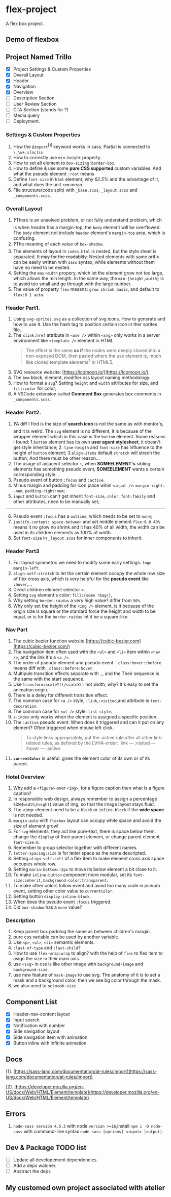 # flex-project

A flex box project.

## Demo of flexbox

## Project Named Trillo

- [x] Project Settings & Custom Properties
- [x] Overall Layout
- [x] Header
- [x] Navigation
- [x] Overview
- [ ] Description Section
- [ ] User Review Section
- [ ] CTA Section (stands for ?)
- [ ] Media query
- [ ] Deployment.

### Settings & Custom Properties

1. How the `@import`<sup>[1]</sup> keyword works in sass. Partial is connected to `\_\w+.s[ac]ss`
2. How to correctly use `min-height` property.
3. How to set all element to `box-sizing:border-box`.
4. How to define & use some **pure CSS supported** custom variables. And what the pseudo element `:root` means
5. Define `font-size` in `html` element, why _62.5%_ and the advantage of it, and what does the unit `rem` mean.
6. File structure(code split) with `_base.scss`, `_layout.scss` and `_components.scss`.

### Overall Layout

1. ❓There is an unsolved problem, or not fully understand problem, which is when header has a margin-top, the `body` element will be overflowed. The `body` element not include `header` element's `margin-top` area, which is confusing.
2. ❓The meaning of each value of `box-shadow`.
3. The elements of layout in `index.html` is nested, but the style sheet is separated. ~~It may for the readablity.~~ Nested elements with same prifix can be easily written with `sass` syntax, while elements without them have no need to be nested.
4. Setting the `max-width` propery, which let the element grow not too large, which allows the min length. In the same way, the `min-{height,width}` is to avoid too small and go through with the large number.
5. The value of property `flex` measns: `grow shrink basis`, and default to `flex:0 1 auto`.

### Header Part1.

1. Using `svg-sprites.svg` as a collection of svg icons. How to generate and how to use it. Use the hash tag to position certain icon in ther sprites file.
2. The `xlink:href` attribute in `<use />` within `<svg>` only works in a server environment like `<template />` element in HTML.
   > The effect is the same **as if** the nodes were deeply cloned into a non-exposed DOM, then pasted where the use element is, much like cloned template elements<sup>2</sup> in HTML5.
3. SVG resource website: [https://icomoon.io/](https://icomoon.io/).
4. The `bem` block, element, modifier css layout naming methodology.
5. How to format a `svg`? Setting `height` and `width` attributes for size, and `fill:color` for color;
6. A VSCode extension called **Comment Box** generates box comments in `_components.scss`.

### Header Part2.

1. ❓A diff I find is the size of **search icon** is not the same as with mentor's, and it is weird. The `svg` element is no different, it is because of the wrapper element which in this case is the `button` element. Some reasons I found: 1.`button` element has its own **user agent stylesheet**, it doesn't get style inheritance; 2. `line-heigth` and `font-size` has influence to the height of `button` element; 3.`align-items` default `stretch` will strech the button; And there must be other reason...
2. The usage of adjacent selector `+`, when **SOMEELEMENT's** sibling elements has something pseudo event, **SOMEELEMENT** wants a certain corresponding style.
3. Pseudo event of button `:focus` and `:active`.
4. Minus margin and padding for icon place wihin `<input />`: `margin-right: -num`, `padding-right:num`;
5. `input` and `button` can't get inherit `font-size`, `color`, `font-family` and other attributes, need to be manually set;

---

<!-- @TODO: to be reviewed -->

6. Pseudo event `:focus` has a `outline`, which needs to be set to `none`;
7. `justify-content: space-between` and set middle element `flex:0 0 40%` means it no grow no shrink and it has 40% of all width, the width can be used in its children elements as 100% of width.
8. Set `font-size` in `_layout.scss` for inner components to inherit.

### Header Part3

1. For layout symmetric we need to modify some early settings: `logo margin-left`.
2. `align-self:stretch` to let the certain element occupy the whole row size of flex cross axis, which is very helpful for the **pseudo event** like `:hover`,...
3. Direct children element selector `>`.
4. Setting `svg` element's color: `fill:{some rbag/}`,
5. Why setting `border-raidus` a very high value? differ from `50%`.
6. Why only set the height of the `<img />` element, is it because of the origin size is square or the stardard force the height and width to be equal, or is for the `border-raidus` let it be a square-like.

### Nav Part

1. The cubic bezier function website [https://cubic-bezier.com](https://cubic-bezier.com/)
2. The navigation item often used with the `<ul>` and `<li>` item within `<nav />`, and the link it's a `<a />`.
3. The order of pseudo element and pseudo event. `.class:hover::before` means diff with `.class::before:hover`.
4. Multipule transition effects separate with `,`, and the Their sequence is the same with the start sequence.
5. Use `transform:scaleY()/scaleX()` not width, why? It's easy to set the animation origin.
6. There is a deley for different transition effect.
7. The common case for `<a />` style, `:link`,`:visited`,and attribute is `text-decoration`.
8. The common case for `<ul />` style: `list-style`.
9. `z-index` only works when the element is assigned a specific position.
10. The `:active` pseudo event. When does it triggered and can it put on any element? Often triggered when mouse left click.
    > To style links appropriately, put the :active rule after all other link-related rules, as defined by the LVHA-order: :link — :visited — :hover — :active.
11. **`currentColor`** is useful. gives the element color of its own or of its parent.

### Hotel Overview

1. Why add a `<figure>` over `<img>`, for a figure caption then what is a figure caption?
2. In responsible web design, always remember to assign a percentage size(`width`,`height`) value of img, so that the image layout stays fluid.
3. The `<img>` element need to be a `block` or `inline-block` if the **wide space** is not needed.
4. `margin:auto` with `flexbox` layout can occupy white space and avoid the size of element grow!
5. For `svg` elements, they act like pure-text, there is space below them. change the `display` of their parent element, or change parent element `font-size:0`.
6. Remember to group selector together with different names.
7. `letter-spacing:size` is for letter space as the name descripted.
8. Setting `align-self:self` of a flex item to make element cross axis space occupies whole row.
9. Setting `marin-bottom:-2px` to move its below element a bit close to it.
10. To make `inline-button` component more modular, set its `font-size:inherit`, `background-color:transparent`.
11. To make other colors follow event and avoid too many code in pseudo event, setting other color value to `currentColor`.
12. Setting button `display:inline-block`.
13. When does the pseudo event `:focus` triggered.
14. Did `box-shadow` has a `none` value?


### Description

1. Keep parent box padding the same as between children's margin.
2. pure css variable can be used by another variable.
3. Use `<p>`, `<ul>`, `<li>` semantic elements.
4. `:last-of-type` and `:last-child`?
5. How to use `flex-wrap:wrap` to align? with the help of `flex` to flex item to asign the size in their main axis.
6. use `<svg>` in css is like other image with `background-image` and `background-size`.
7. use new feature of `mask-image` to use svg. The anatomy of it is to set a mask and a background color, then we see bg color through the mask.
8. we also need to set `mask-size`.

## Component List

- [x] Header-nav-content layout
- [x] Input search
- [x] Notification with number
- [x] Side navigation layout
- [x] Side navigation item with animation
- [x] Button inline with infinite animation

## Docs

[1]. [https://sass-lang.com/documentation/at-rules/import](https://sass-lang.com/documentation/at-rules/import)

[2]. [https://developer.mozilla.org/en-US/docs/Web/HTML/Element/template](https://developer.mozilla.org/en-US/docs/Web/HTML/Element/template)

## Errors

1. `node-sass version 4.5.3` with node `version >=16`,install `npm i -D node-sass` with command-line syntax `node-sass [options] <input> [output]`.
 
## Dev & Package TODO list

- [ ] Update all developement dependencies.
- [ ] Add a deps watcher.
- [ ] Abstract the deps

## My customed own project associated with atelier
